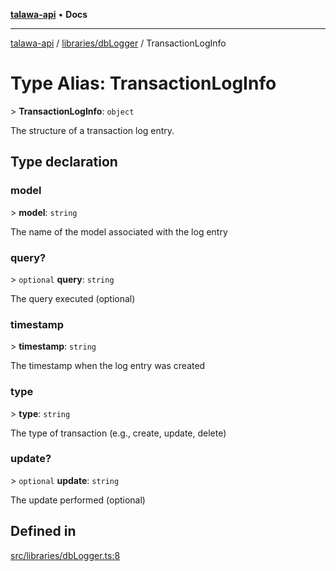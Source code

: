 [**talawa-api**](../../../README.md) • **Docs**

***

[talawa-api](../../../modules.md) / [libraries/dbLogger](../README.md) / TransactionLogInfo

# Type Alias: TransactionLogInfo

\> **TransactionLogInfo**: `object`

The structure of a transaction log entry.

## Type declaration

### model

\> **model**: `string`

The name of the model associated with the log entry

### query?

\> `optional` **query**: `string`

The query executed (optional)

### timestamp

\> **timestamp**: `string`

The timestamp when the log entry was created

### type

\> **type**: `string`

The type of transaction (e.g., create, update, delete)

### update?

\> `optional` **update**: `string`

The update performed (optional)

## Defined in

[src/libraries/dbLogger.ts:8](https://github.com/PalisadoesFoundation/talawa-api/blob/5e38dbf44e47f2fc703410fad29ab5c8f7f26c77/src/libraries/dbLogger.ts#L8)
